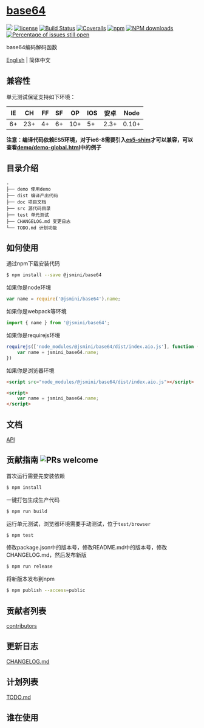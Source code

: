 # [base64](https://github.com/jsmini/base64) 

[![](https://img.shields.io/badge/Powered%20by-jslib%20base64-brightgreen.svg)](https://github.com/yanhaijing/jslib-base)
[![license](https://img.shields.io/badge/license-MIT-blue.svg)](https://github.com/jsmini/base64/blob/master/LICENSE)
[![Build Status](https://travis-ci.org/jsmini/base64.svg?branch=master)](https://travis-ci.org/jsmini/base64)
[![Coveralls](https://img.shields.io/coveralls/jsmini/base64.svg)](https://coveralls.io/github/jsmini/base64)
[![npm](https://img.shields.io/badge/npm-0.2.2-orange.svg)](https://www.npmjs.com/package/@jsmini/base64)
[![NPM downloads](http://img.shields.io/npm/dm/@jsmini/base64.svg?style=flat-square)](http://www.npmtrends.com/@jsmini/base64)
[![Percentage of issues still open](http://isitmaintained.com/badge/open/jsmini/base64.svg)](http://isitmaintained.com/project/jsmini/base64 "Percentage of issues still open")

base64编码解码函数

[English](./README.md) | 简体中文

## 兼容性
单元测试保证支持如下环境：

| IE   | CH   | FF   | SF   | OP   | IOS  | 安卓   | Node  |
| ---- | ---- | ---- | ---- | ---- | ---- | ---- | ----- |
| 6+   | 23+  | 4+   | 6+   | 10+  | 5+   | 2.3+ | 0.10+ |

**注意：编译代码依赖ES5环境，对于ie6-8需要引入[es5-shim](http://github.com/es-shims/es5-shim/)才可以兼容，可以查看[demo/demo-global.html](./demo/demo-global.html)中的例子**

## 目录介绍

```
.
├── demo 使用demo
├── dist 编译产出代码
├── doc 项目文档
├── src 源代码目录
├── test 单元测试
├── CHANGELOG.md 变更日志
└── TODO.md 计划功能
```

## 如何使用
通过npm下载安装代码

```bash
$ npm install --save @jsmini/base64
```

如果你是node环境

```js
var name = require('@jsmini/base64').name;
```

如果你是webpack等环境

```js
import { name } from '@jsmini/base64';
```

如果你是requirejs环境

```js
requirejs(['node_modules/@jsmini/base64/dist/index.aio.js'], function (jsmini_base64) {
    var name = jsmini_base64.name;
})
```

如果你是浏览器环境

```html
<script src="node_modules/@jsmini/base64/dist/index.aio.js"></script>

<script>
    var name = jsmini_base64.name;
</script>
```

## 文档
[API](https://github.com/jsmini/base64/blob/master/doc/api.md)

## 贡献指南   ![PRs welcome](<https://img.shields.io/badge/PRs-welcome-brightgreen.svg>)
首次运行需要先安装依赖

```bash
$ npm install
```

一键打包生成生产代码

```bash
$ npm run build
```

运行单元测试，浏览器环境需要手动测试，位于`test/browser`

```bash
$ npm test
```

修改package.json中的版本号，修改README.md中的版本号，修改CHANGELOG.md，然后发布新版

```bash
$ npm run release
```

将新版本发布到npm

```bash
$ npm publish --access=public
```

## 贡献者列表
[contributors](https://github.com/jsmini/base64/graphs/contributors)

## 更新日志
[CHANGELOG.md](https://github.com/jsmini/base64/blob/master/CHANGELOG.md)

## 计划列表
[TODO.md](https://github.com/jsmini/base64/blob/master/TODO.md)

## 谁在使用
